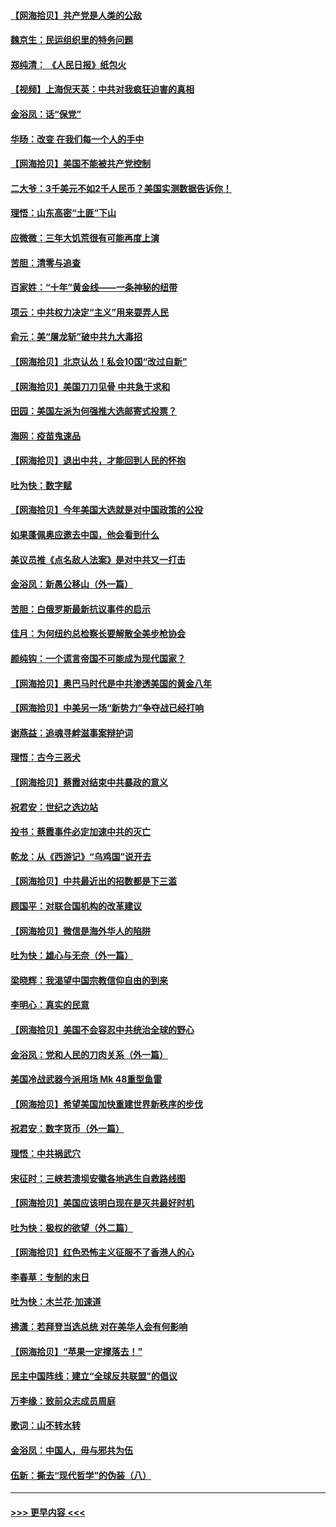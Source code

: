 #### [【网海拾贝】共产党是人类的公敌](../pages/nsc993/n12363182.md?t=08281451) 
#### [魏京生：民运组织里的特务问题](../pages/nsc993/n12363010.md?t=08281451) 
#### [郑纯清： 《人民日报》纸包火](../pages/nsc993/n12362706.md?t=08281451) 
#### [【视频】上海倪天英：中共对我疯狂迫害的真相](../pages/nsc993/n12356341.md?t=08281451) 
#### [金浴凤：话“保党”](../pages/nsc993/n12361867.md?t=08281451) 
#### [华旸：改变 在我们每一个人的手中](../pages/nsc993/n12361774.md?t=08281451) 
#### [【网海拾贝】美国不能被共产党控制](../pages/nsc993/n12360271.md?t=08281451) 
#### [二大爷：3千美元不如2千人民币？美国实测数据告诉你！](../pages/nsc993/n12358563.md?t=08281451) 
#### [理悟：山东高密“土匪”下山](../pages/nsc993/n12358535.md?t=08281451) 
#### [应微微：三年大饥荒很有可能再度上演](../pages/nsc993/n12358523.md?t=08281451) 
#### [苦胆：清零与追查](../pages/nsc993/n12358501.md?t=08281451) 
#### [百家姓：“十年”黄金线——一条神秘的纽带](../pages/nsc993/n12358319.md?t=08281451) 
#### [项云：中共权力决定“主义”用来耍弄人民](../pages/nsc993/n12358172.md?t=08281451) 
#### [俞元：美“屠龙斩”破中共九大毒招](../pages/nsc993/n12357822.md?t=08281451) 
#### [【网海拾贝】北京认怂！私会10国“改过自新”](../pages/nsc993/n12357784.md?t=08281451) 
#### [【网海拾贝】美国刀刀见骨 中共急于求和](../pages/nsc993/n12355511.md?t=08281451) 
#### [田园：美国左派为何强推大选邮寄式投票？](../pages/nsc993/n12352963.md?t=08281451) 
#### [海网：疫苗鬼速品](../pages/nsc993/n12354438.md?t=08281451) 
#### [【网海拾贝】退出中共，才能回到人民的怀抱](../pages/nsc993/n12352634.md?t=08281451) 
#### [吐为快：数字赋](../pages/nsc993/n12352317.md?t=08281451) 
#### [【网海拾贝】今年美国大选就是对中国政策的公投](../pages/nsc993/n12350973.md?t=08281451) 
#### [如果蓬佩奥应邀去中国，他会看到什么](../pages/nsc993/n12350945.md?t=08281451) 
#### [美议员推《点名敌人法案》是对中共又一打击](../pages/nsc993/n12350765.md?t=08281451) 
#### [金浴凤：新愚公移山（外一篇）](../pages/nsc993/n12350253.md?t=08281451) 
#### [苦胆：白俄罗斯最新抗议事件的启示](../pages/nsc993/n12349989.md?t=08281451) 
#### [佳月：为何纽约总检察长要解散全美步枪协会](../pages/nsc993/n12349939.md?t=08281451) 
#### [颜纯钩：一个谎言帝国不可能成为现代国家？](../pages/nsc993/n12349898.md?t=08281451) 
#### [【网海拾贝】奥巴马时代是中共渗透美国的黄金八年](../pages/nsc993/n12349284.md?t=08281451) 
#### [【网海拾贝】中美另一场“新势力”争夺战已经打响](../pages/nsc993/n12346998.md?t=08281451) 
#### [谢燕益：追魂寻衅滋事案辩护词](../pages/nsc993/n12346892.md?t=08281451) 
#### [理悟：古今三恶犬](../pages/nsc993/n12345190.md?t=08281451) 
#### [【网海拾贝】蔡霞对结束中共暴政的意义](../pages/nsc993/n12344263.md?t=08281451) 
#### [祝君安：世纪之选边站](../pages/nsc993/n12342382.md?t=08281451) 
#### [投书：蔡霞事件必定加速中共的灭亡](../pages/nsc993/n12341881.md?t=08281451) 
#### [乾龙：从《西游记》“乌鸡国”说开去](../pages/nsc993/n12341690.md?t=08281451) 
#### [【网海拾贝】中共最近出的招数都是下三滥](../pages/nsc993/n12341593.md?t=08281451) 
#### [顾国平：对联合国机构的改革建议](../pages/nsc993/n12339928.md?t=08281451) 
#### [【网海拾贝】微信是海外华人的陷阱](../pages/nsc993/n12338868.md?t=08281451) 
#### [吐为快：雄心与无奈（外一篇）](../pages/nsc993/n12338132.md?t=08281451) 
#### [梁晓辉：我渴望中国宗教信仰自由的到来](../pages/nsc993/n12336657.md?t=08281451) 
#### [李明心：真实的民意](../pages/nsc993/n12336089.md?t=08281451) 
#### [【网海拾贝】美国不会容忍中共统治全球的野心](../pages/nsc993/n12336063.md?t=08281451) 
#### [金浴凤：党和人民的刀肉关系（外一篇）](../pages/nsc993/n12335834.md?t=08281451) 
#### [美国冷战武器今派用场 Mk 48重型鱼雷](../pages/nsc993/n12335354.md?t=08281451) 
#### [【网海拾贝】希望美国加快重建世界新秩序的步伐](../pages/nsc993/n12334224.md?t=08281451) 
#### [祝君安：数字货币（外一篇）](../pages/nsc993/n12334186.md?t=08281451) 
#### [理悟：中共祸武穴](../pages/nsc993/n12333962.md?t=08281451) 
#### [宋征时：三峡若溃坝安徽各地逃生自救路线图](../pages/nsc993/n12332450.md?t=08281451) 
#### [【网海拾贝】美国应该明白现在是灭共最好时机](../pages/nsc993/n12332313.md?t=08281451) 
#### [吐为快：极权的欲望（外二篇）](../pages/nsc993/n12332089.md?t=08281451) 
#### [【网海拾贝】红色恐怖主义征服不了香港人的心](../pages/nsc993/n12329296.md?t=08281451) 
#### [李春草：专制的末日](../pages/nsc993/n12329079.md?t=08281451) 
#### [吐为快：木兰花‧加速道](../pages/nsc993/n12327366.md?t=08281451) 
#### [拂潇：若拜登当选总统 对在美华人会有何影响](../pages/nsc993/n12295996.md?t=08281451) 
#### [【网海拾贝】“苹果一定撑落去！”](../pages/nsc993/n12326784.md?t=08281451) 
#### [民主中国阵线：建立“全球反共联盟”的倡议](../pages/nsc993/n12324177.md?t=08281451) 
#### [万李缘：致前众志成员周庭](../pages/nsc993/n12324635.md?t=08281451) 
#### [歌词：山不转水转](../pages/nsc993/n12324599.md?t=08281451) 
#### [金浴凤：中国人，毋与邪共为伍](../pages/nsc993/n12324257.md?t=08281451) 
#### [伍新：撕去“现代哲学”的伪装（八）](../pages/nsc993/n12324188.md?t=08281451) 

----
#### [ >>> 更早内容 <<< ](../indexes/nsc993-earlier.md)
